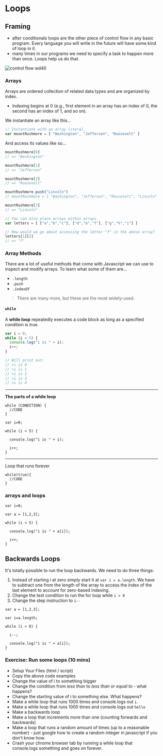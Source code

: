 # Loops

## Framing
- after conditionals loops are the other piece of control flow in any basic program. Every language you will write in the future will have some kind of loop in it.
- many times in our programs we need to specify a task to happen more than once. Loops help us do that.

![control flow wd40](https://i.imgur.com/v4W1xwD.png)


### Arrays

Arrays are ordered collection of related data types and are organized by index.
- Indexing begins at 0 (e.g., first element in an array has an index of 0, the second has an index of 1, and so on).


We instantiate an array like this...

```js
// Instantiate with an array literal.
var mountRushmore = [ "Washington", "Jefferson", "Roosevelt" ]
```

And access its values like so...

```js
mountRushmore[0]
// => "Washington"

mountRushmore[1]
// => "Jefferson"

mountRushmore[2]
// => "Roosevelt"

mountRushmore.push("Lincoln")
// mountRushmore = [ "Washington", "Jefferson", "Roosevelt", "Lincoln" ]

mountRushmore[3]
// => "Lincoln"

// You can also place arrays within arrays.
var letters = [ ["a","b","c"], ["d","e","f"], ["g","h","i"] ]

// How would we go about accessing the letter "f" in the above array?
letters[1][2]
// => "f"
```

### Array Methods

There are a lot of useful methods that come with Javascript we can use to inspect and modify arrays. To learn what some of them are...
* `.length`
* `.push`
* `.indexOf`

> There are many more, but these are the most widely-used.

#### `while`

A **while loop** repeatedly executes a code block as long as a specified condition is true.

```js
var i = 0;
while (i < 5) {
  console.log("i is " + i);
  i++;
}

// Will print out:
// >i is 0
// >i is 1
// >i is 2
// >i is 3
// >i is 4
```

---

**The parts of a while loop**

```
while (CONDITION) {
  //CODE
}
```

```
var i=0;

while (i < 5) {

  console.log("i is " + i);

  i++;
}
```

---

Loop that runs forever
```
while(true){
  //CODE
}
```

### arrays and loops

```
var i=0;

var a = [1,2,3];

while (i < 5) {

  console.log("i is " + a[i]);

  i++;
}
```



## Backwards Loops

It's totally possible to run the loop backwards. We need to do three things:

1. Instead of starting i at zero
simply start it at `var i = a.length`. We have to subtract one from the length
of the array to access the index of the last element to account for zero-based
indexing.
2. Change the test condition to run the for loop while `i > 0`
3. Change the step instruction to `i--`

```
var a = [1,2,3];

var i=a.length;

while (i > 0) {

  i--;

  console.log("i is " + a[i]);
}
```


### Exercise: Run some loops (10 mins)

- Setup Your Files (html / script)
- Copy the above code examples
- Change the value of i to something bigger
- Change the condition from *less than* to *less than or equal to* - what happens?
- Change the starting value of i to something else. What happens?
- Make a while loop that runs 1000 times and console.logs out `i`.
- Make a while loop that runs 1000 times and console.logs out `hello`
- Make a backwards loop
- Make a loop that increments more than one (counting forwards and backwards) 
- Make a loop that runs a random amount of times (up to a reasonable number) - just google how to create a random integer in javascript if you don't know how.
- Crash your chrome browser tab by running a while loop that console.logs something and goes on forever.
